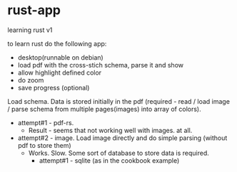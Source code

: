 # rust-app
learning rust v1

to learn rust do the following app:
* desktop(runnable on debian)
* load pdf with the cross-stich schema, parse it and show
* allow highlight defined color
* do zoom
* save progress (optional)

Load schema. Data is stored initially in the pdf (required - read / load image / parse schema from multiple pages(images) into array of colors).
* attempt#1 - pdf-rs. 
    -  Result - seems that not working well with images. at all.
* attempt#2 - image. Load image directly and do simple parsing (without pdf to store them) 
    - Works. Slow. Some sort of database to store data is required. 
       - attempt#1 - sqlite (as in the cookbook example)
 